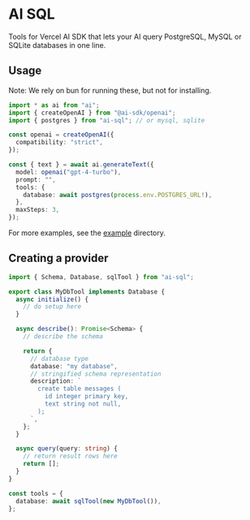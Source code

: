 # AI SQL

Tools for Vercel AI SDK that lets your AI query PostgreSQL, MySQL or SQLite databases in one line.

## Usage

Note: We rely on bun for running these, but not for installing.

```ts
import * as ai from "ai";
import { createOpenAI } from "@ai-sdk/openai";
import { postgres } from "ai-sql"; // or mysql, sqlite

const openai = createOpenAI({
  compatibility: "strict",
});

const { text } = await ai.generateText({
  model: openai("gpt-4-turbo"),
  prompt: "",
  tools: {
    database: await postgres(process.env.POSTGRES_URL!),
  },
  maxSteps: 3,
});
```

For more examples, see the [example](./example) directory.

## Creating a provider

```typescript
import { Schema, Database, sqlTool } from "ai-sql";

export class MyDbTool implements Database {
  async initialize() {
    // do setup here
  }

  async describe(): Promise<Schema> {
    // describe the schema

    return {
      // database type
      database: "my database",
      // stringified schema representation
      description: `
        create table messages (
          id integer primary key,
          text string not null,
        );
      `,
    };
  }

  async query(query: string) {
    // return result rows here
    return [];
  }
}

const tools = {
  database: await sqlTool(new MyDbTool()),
};
```
